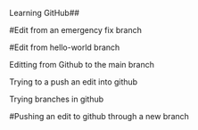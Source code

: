 Learning GitHub##

#Edit from an emergency fix branch

#Edit from hello-world branch

Editting from Github to the main branch

Trying to a push an edit into github

Trying branches in github

#Pushing an edit to github through a new branch